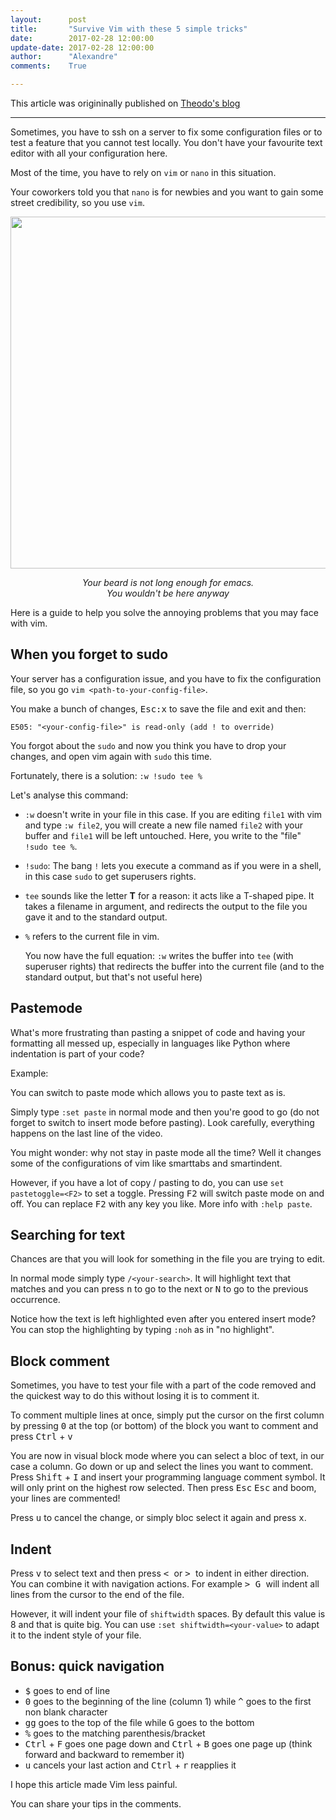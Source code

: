 ```yaml
---
layout:      post
title:       "Survive Vim with these 5 simple tricks"
date:        2017-02-28 12:00:00
update-date: 2017-02-28 12:00:00
author:      "Alexandre"
comments:    True

---
```


<p>This article was origininally published on <a href="https://blog.theodo.fr/2017/02/survive-vim-with-these-5-simple-tricks/" target="_blank">Theodo's blog</a></p>

<hr/>

<p>Sometimes, you have to ssh on a server to fix some configuration files or to test a feature that you cannot test locally. You don't have your favourite text editor with all your configuration here.</p>

<p>Most of the time, you have to rely on <code>vim</code> or <code>nano</code> in this situation.</p>

<p>Your coworkers told you that <code>nano</code> is for newbies and you want to gain some street credibility, so you use <code>vim</code>.</p>

<img src="https://d24ju8re1w4x9e.cloudfront.net/original/1X/16a2e29f6692dbc3c304e68faefb056b9c188f29.png" width="1000" height="563" class="aligncenter" />
<p style="text-align: center;"><em>Your beard is not long enough for emacs. </br> You wouldn't be here anyway</em></p>

<p>Here is a guide to help you solve the annoying problems that you may face with vim.</p>
<h2 id="whenyouforgettosudo">When you forget to sudo</h2>
<p>Your server has a configuration issue, and you have to fix the configuration file, so you go <code>vim &lt;path-to-your-config-file&gt;</code>.</p>
<p>You make a bunch of changes, <kbd>Esc</kbd><kbd>:</kbd><kbd>x</kbd> to save the file and exit and then:</p>
<pre><code>E505: "&lt;your-config-file&gt;" is read-only (add ! to override)</code></pre>
<p>You forgot about the <code>sudo</code> and now you think you have to drop your changes, and open vim again with <code>sudo</code> this time.</p>
<script type="text/javascript" src="https://asciinema.org/a/38ctyad3l20rutip6woihjila.js" id="asciicast-38ctyad3l20rutip6woihjila" async></script>
<p>Fortunately, there is a solution: <code>:w !sudo tee %</code></p>
<p>Let's analyse this command:</p>
<ul>
<li id="w"><p><code>:w</code> doesn't write in your file in this case. If you are editing <code>file1</code> with vim and type <code>:w file2</code>, you will create a new file named <code>file2</code> with your buffer and <code>file1</code> will be left untouched.
Here, you write to the "file" <code>!sudo tee %</code>.</p></li>
<li id="sudo"><p><code>!sudo</code>: The bang <code>!</code> lets you execute a command as if you were in a shell, in this case <code>sudo</code> to get superusers rights.</p></li>
<li id="tee"><p><code>tee</code> sounds like the letter <strong>T</strong> for a reason: it acts like a T-shaped pipe. It takes a filename in argument, and redirects the output to the file you gave it and to the standard output.</p></li>
<li id=""><p><code>%</code> refers to the current file in vim.</p></li>
<p>You now have the full equation: <code>:w</code> writes the buffer into <code>tee</code> (with superuser rights) that redirects the buffer into the current file (and to the standard output, but that's not useful here)</p>
</ul>
<script type="text/javascript" src="https://asciinema.org/a/ea3ta93mty7hra7crszwxuy36.js" id="asciicast-ea3ta93mty7hra7crszwxuy36" async></script>

<h2 id="pastemode">Pastemode</h2>
<p>What's more frustrating than pasting a snippet of code and having your formatting all messed up, especially in languages like Python where indentation is part of your code?</p>
<p>Example:</p>
<script type="text/javascript" src="https://asciinema.org/a/cun58gnx8kav436if1nfni9d2.js" id="asciicast-cun58gnx8kav436if1nfni9d2" async></script>
<p>You can switch to paste mode which allows you to paste text as is.</p>
<p>Simply type <code>:set paste</code> in normal mode and then you're good to go (do not forget to switch to insert mode before pasting). Look carefully, everything happens on the last line of the video.</p>
<script type="text/javascript" src="https://asciinema.org/a/d7snwhgrkks6jynoy9oyi67qm.js" id="asciicast-d7snwhgrkks6jynoy9oyi67qm" async></script>
<p>You might wonder: why not stay in paste mode all the time? Well it changes some of the configurations of vim like smarttabs and smartindent.</p>
<p>However, if you have a lot of copy / pasting to do, you can use <code>set pastetoggle=&lt;F2&gt;</code> to set a toggle. Pressing <kbd>F2</kbd> will switch paste mode on and off. You can replace <kbd>F2</kbd> with any key you like. More info with <code>:help paste</code>.</p>
<h2 id="searchingfortext">Searching for text</h2>
<p>Chances are that you will look for something in the file you are trying to edit.</p>
<p>In normal mode simply type <code>/&lt;your-search&gt;</code>.
It will highlight text that matches and you can press <kbd>n</kbd> to go to the next or <kbd>N</kbd> to go to the previous occurrence.</p>
<p>Notice how the text is left highlighted even after you entered insert mode? You can stop the highlighting by typing <code>:noh</code> as in "no highlight".</p>
<script type="text/javascript" src="https://asciinema.org/a/7posku5aqhpi9mhrw2fjvtkko.js" id="asciicast-7posku5aqhpi9mhrw2fjvtkko" async></script>
<h2 id="blockcomment">Block comment</h2>
<p>Sometimes, you have to test your file with a part of the code removed and the quickest way to do this without losing it is to comment it.</p>
<p>To comment multiple lines at once, simply put the cursor on the first column by pressing <kbd>0</kbd> at the top (or bottom) of the block you want to comment and press <kbd>Ctrl</kbd> + <kbd>v</kbd></p>
<p>You are now in visual block mode where you can select a bloc of text, in our case a column. Go down or up and select the lines you want to comment. Press <kbd>Shift</kbd> + <kbd>I</kbd> and insert your programming language comment symbol. It will only print on the highest row selected. Then press <kbd>Esc</kbd> <kbd>Esc</kbd> and boom, your lines are commented!</p>
<p>Press <kbd>u</kbd> to cancel the change, or simply bloc select it again and press <kbd>x</kbd>.</p>
<script type="text/javascript" src="https://asciinema.org/a/c5i80983fzy510lqrut2u6p2x.js" id="asciicast-c5i80983fzy510lqrut2u6p2x" async></script>
<h2 id="indent">Indent</h2>
<p>Press <kbd>v</kbd> to select text and then press <kbd> < </kbd> or <kbd> > </kbd> to indent in either direction. You can combine it with navigation actions. For example <kbd> > </kbd> <kbd> G </kbd> will indent all lines from the cursor to the end of the file.</p>
<script type="text/javascript" src="https://asciinema.org/a/5hh25pyrj1i4hfcb6p4g19r31.js" id="asciicast-5hh25pyrj1i4hfcb6p4g19r31" async></script>
<p>However, it will indent your file of <code>shiftwidth</code> spaces. By default this value is 8 and that is quite big. You can use <code>:set shiftwidth=&lt;your-value&gt;</code> to adapt it to the indent style of your file.</p>
<h2 id="bonusquicknavigation">Bonus: quick navigation</h2>
<ul>
<li><kbd>$</kbd> goes to end of line</li>
<li><kbd>0</kbd> goes to the beginning of the line (column 1) while <kbd>^</kbd> goes to the first non blank character</li>
<li><kbd>g</kbd><kbd>g</kbd> goes to the top of the file while <kbd>G</kbd> goes to the bottom</li>
<li><kbd>%</kbd> goes to the matching parenthesis/bracket</li>
<li><kbd>Ctrl</kbd> + <kbd>F</kbd> goes one page down and <kbd>Ctrl</kbd> + <kbd>B</kbd> goes one page up (think forward and backward to remember it)</li>
<li><kbd>u</kbd> cancels your last action and <kbd>Ctrl</kbd> + <kbd>r</kbd> reapplies it</li>
</ul>
<p>I hope this article made Vim less painful.</p>
<p>You can share your tips in the comments.</p>
